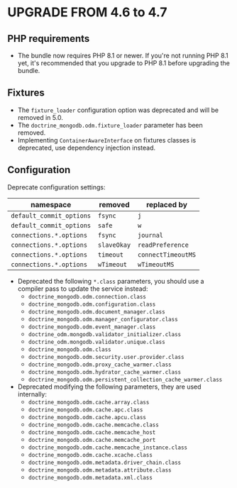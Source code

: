 UPGRADE FROM 4.6 to 4.7
=======================

## PHP requirements

* The bundle now requires PHP 8.1 or newer. If you're not running PHP 8.1 yet,
  it's recommended that you upgrade to PHP 8.1 before upgrading the bundle.

## Fixtures

* The `fixture_loader` configuration option was deprecated and will be removed
  in 5.0.
* The `doctrine_mongodb.odm.fixture_loader` parameter has been removed.
* Implementing `ContainerAwareInterface` on fixtures classes is deprecated,
  use dependency injection instead.

## Configuration

Deprecate configuration settings:

| namespace                | removed     | replaced by        |
|--------------------------|-------------|--------------------|
| `default_commit_options` | `fsync`     | `j`                |
| `default_commit_options` | `safe`      | `w`                |
| `connections.*.options`  | `fsync`     | `journal`          |
| `connections.*.options`  | `slaveOkay` | `readPreference`   |
| `connections.*.options`  | `timeout`   | `connectTimeoutMS` |
| `connections.*.options`  | `wTimeout`  | `wTimeoutMS`       |

* Deprecated the following `*.class` parameters, you should use a compiler pass to update the service instead:
  * `doctrine_mongodb.odm.connection.class`
  * `doctrine_mongodb.odm.configuration.class`
  * `doctrine_mongodb.odm.document_manager.class`
  * `doctrine_mongodb.odm.manager_configurator.class`
  * `doctrine_mongodb.odm.event_manager.class`
  * `doctrine_odm.mongodb.validator_initializer.class`
  * `doctrine_odm.mongodb.validator.unique.class`
  * `doctrine_mongodb.odm.class`
  * `doctrine_mongodb.odm.security.user.provider.class`
  * `doctrine_mongodb.odm.proxy_cache_warmer.class`
  * `doctrine_mongodb.odm.hydrator_cache_warmer.class`
  * `doctrine_mongodb.odm.persistent_collection_cache_warmer.class`
* Deprecated modifying the following parameters, they are used internally:
  * `doctrine_mongodb.odm.cache.array.class`
  * `doctrine_mongodb.odm.cache.apc.class`
  * `doctrine_mongodb.odm.cache.apcu.class`
  * `doctrine_mongodb.odm.cache.memcache.class`
  * `doctrine_mongodb.odm.cache.memcache_host`
  * `doctrine_mongodb.odm.cache.memcache_port`
  * `doctrine_mongodb.odm.cache.memcache_instance.class`
  * `doctrine_mongodb.odm.cache.xcache.class`
  * `doctrine_mongodb.odm.metadata.driver_chain.class`
  * `doctrine_mongodb.odm.metadata.attribute.class`
  * `doctrine_mongodb.odm.metadata.xml.class`

